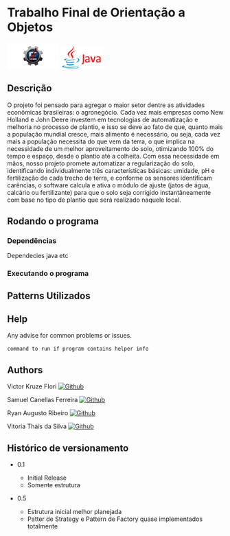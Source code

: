 # Trabalho Final de Orientação a Objetos
<span>
<img width="120px" src="Imagens/Unifei-logo.png" title="Universidade Federal de Itajubá">
<img width="100px" src="Imagens/java-logo.png" title="Java">
</span>
   
## Descrição

O projeto foi pensado para agregar o maior setor dentre as atividades econômicas brasileiras: o agronegócio. Cada vez mais empresas como New Holland e John Deere investem em tecnologias de automatização e melhoria no processo de plantio, e isso se deve ao fato de que, quanto mais a população mundial cresce, mais alimento é necessário, ou seja, cada vez mais a população necessita do que vem da terra, o que implica na necessidade de um melhor aproveitamento do solo, otimizando 100% do tempo e espaço, desde o plantio até a colheita. Com essa necessidade em mãos, nosso projeto promete automatizar a regularização do solo, identificando individualmente três características básicas: umidade, pH e fertilização de cada trecho de terra, e conforme os sensores identificam carências, o software calcula e ativa o módulo de ajuste (jatos de água, calcário ou fertilizante) para que o solo seja corrigido instantâneamente com base no tipo de plantio que será realizado naquele local.

## Rodando o programa

### Dependências 

Dependecies java etc

### Executando o programa

## Patterns Utilizados

## Help

Any advise for common problems or issues.
```
command to run if program contains helper info
```

## Authors

Victor Kruze FIori [![Github](https://img.shields.io/badge/GitHub-100000?style=for-the-badge&logo=github&logoColor=white)](https://github.com/Kruzefiori)

Samuel Canellas Ferreira [![Github](https://img.shields.io/badge/GitHub-100000?style=for-the-badge&logo=github&logoColor=white)](https://github.com/Samscuckoo-projects)

Ryan Augusto Ribeiro [![Github](https://img.shields.io/badge/GitHub-100000?style=for-the-badge&logo=github&logoColor=white)](https://github.com/RyanForward)

Vitoria Thais da Silva [![Github](https://img.shields.io/badge/GitHub-100000?style=for-the-badge&logo=github&logoColor=white)](https://github.com/vitori4th)


## Histórico de versionamento

* 0.1
    * Initial Release
    * Somente estrutura
    
* 0.5
    * Estrutura inicial melhor planejada
    * Patter de Strategy e Pattern de Factory quase implementados totalmente
